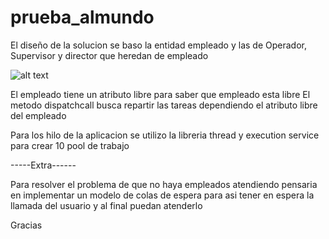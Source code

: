 # prueba_almundo
El diseño de la solucion se baso la entidad empleado y las de Operador, Supervisor y director que heredan de empleado

![alt text](https://github.com/ramirovargas/prueba_almundo/blob/master/src/main/resources/dise%C3%B1o.jpg)

El empleado tiene un atributo libre para saber que empleado esta libre
El metodo dispatchcall busca repartir las tareas dependiendo el atributo libre del empleado

Para los hilo de la aplicacion se utilizo la libreria thread y execution service para crear 10 pool de trabajo

-----Extra------

Para resolver el problema de que no haya empleados atendiendo pensaria en implementar un modelo de colas de espera
para asi tener en espera la llamada del usuario y al final puedan atenderlo

Gracias
